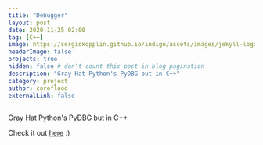 ```yaml
---
title: "Debugger"
layout: post
date: 2020-11-25 02:00
tag: [C++]
image: https://sergiokopplin.github.io/indigo/assets/images/jekyll-logo-light-solid.png
headerImage: false
projects: true
hidden: false # don't count this post in blog pagination
description: "Gray Hat Python's PyDBG but in C++"
category: project
author: coreflood
externalLink: false
---
```

Gray Hat Python's PyDBG but in C++

Check it out [here](https://github.com/AlyaGomaa/Debugger) :)
